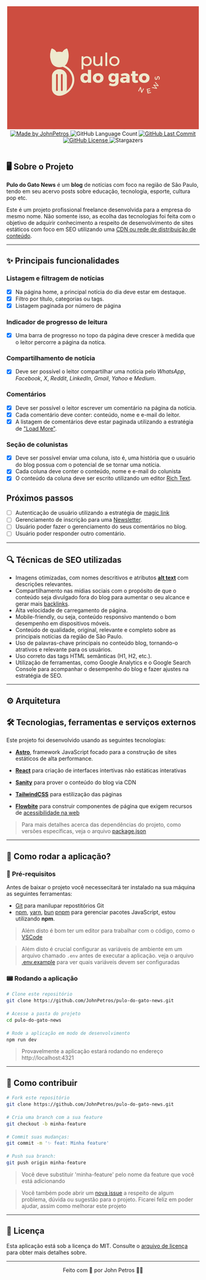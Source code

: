 <div align="center">
  <img width="500" height="320" src="src/assets/images/pulo-do-gato-news-logo.jpg" alt="pulo-do-gato-news" />
</div>

<div align="center">
   <a href="https://github.com/JohnPetros">
      <img alt="Made by JohnPetros" src="https://img.shields.io/badge/made%20by-JohnPetros-blueviolet">
   </a>
   <img alt="GitHub Language Count" src="https://img.shields.io/github/languages/count/JohnPetros/pulo-do-gato-news">
   <a href="https://github.com/JohnPetros/pulo-do-gato-news/commits/main">
      <img alt="GitHub Last Commit" src="https://img.shields.io/github/last-commit/JohnPetros/pulo-do-gato-news">
   </a>
  </a>
   </a>
   <a href="https://github.com/JohnPetros/pulo-do-gato-news/blob/main/LICENSE.md">
      <img alt="GitHub License" src="https://img.shields.io/github/license/JohnPetros/pulo-do-gato-news">
   </a>
    <img alt="Stargazers" src="https://img.shields.io/github/stars/JohnPetros/pulo-do-gato-news?style=social">
</div>
<br>

## 🖥️ Sobre o Projeto

**Pulo do Gato News** é um **blog** de notícias com foco na região de São Paulo,
tendo em seu acervo posts sobre educação, tecnologia, esporte, cultura pop etc.

Este é um projeto profissional freelance desenvolvida para a empresa do mesmo
nome. Não somente isso, as ecolha das tecnologias foi feita com o objetivo de
adquirir conhecimento a respeito de desenvolvimento de sites estáticos com foco
em SEO utilizando uma
[CDN ou rede de distribuição de conteúdo](https://www.hostinger.com.br/tutoriais/o-que-e-cdn?utm_campaign=Generic-Tutorials-DSA|NT:Se|LO:BR-t1&utm_medium=ppc&gad_source=1&gclid=Cj0KCQiA7se8BhCAARIsAKnF3rwoe3SKvrPUKghBaDXphCOjgSWbTic5K35qkp1w9AgRngD2nEHwT3caAlhFEALw_wcB).

---

## ✨ Principais funcionalidades

### Listagem e filtragem de notícias

- [x] Na página home, a principal notícia do dia deve estar em destaque.
- [x] Filtro por título, categorias ou tags.
- [x] Listagem paginada por número de página

### Indicador de progresso de leitura

- [x] Uma barra de progresso no topo da página deve crescer à medida que o
      leitor percorre a página da notíca.

### Compartilhamento de notícia

- [x] Deve ser possível o leitor compartilhar uma notícia pelo _WhatsApp_,
      _Facebook_, _X_, _Reddit_, _LinkedIn_, _Gmail_, _Yahoo_ e _Medium_.

### Comentários

- [x] Deve ser possível o leitor escrever um comentário na página da notícia.
- [x] Cada comentário deve conter: conteúdo, nome e e-mail do leitor.
- [x] A listagem de comentários deve estar paginada utilizando a estratégia de
      ["Load More"](https://medium.com/@itsanuragjoshi/pagination-vs-infinite-scroll-vs-load-more-data-loading-ux-patterns-in-react-cccd261d3984#:~:text=The%20%E2%80%9CLoad%20More%E2%80%9D%20technique%20involves,having%20to%20jump%20between%20pages.).

### Seção de colunistas

- [x] Deve ser possível enviar uma coluna, isto é, uma história que o usuário do
      blog possua com o potencial de se tornar uma notícia.
- [x] Cada coluna deve conter o conteúdo, nome e e-mail do colunista
- [x] O conteúdo da coluna deve ser escrito utilizando um editor
      [Rich Text](https://www.contentful.com/developers/docs/concepts/rich-text/#:~:text=Rich%20Text%20is%20a%20field,pure%20JSON%20rather%20than%20HTML.).

## Próximos passos

- [ ] Autenticação de usuário utilizando a estratégia de
      [magic link](https://ajuda.engaged.com.br/o-que-%C3%A9-o-magic-link)
- [ ] Gerenciamento de inscrição para uma
      [Newsletter](https://www.hostinger.com.br/tutoriais/como-fazer-uma-newsletter?utm_campaign=Generic-Tutorials-DSA|NT:Se|LO:BR-t4&utm_medium=ppc&gad_source=1&gclid=Cj0KCQiA7se8BhCAARIsAKnF3ryw33gjWmEc2zofqfxsuvRco_o9hFp2j1lZ7pCGTMd_R_fs8ponHG0aAk7lEALw_wcB).
- [ ] Usuário poder fazer o gerenciamento do seus comentários no blog.
- [ ] Usuário poder responder outro comentário.

---

## 🔍 Técnicas de SEO utilizadas

- Imagens otimizadas, com nomes descritivos e atributos
  **[alt text](https://pt.semrush.com/blog/alt-text-para-imagens/?g_network=g&g_campaign=BR_POR_SRCH_DSA_Blog_PT&g_acctid=888-874-7704&g_keyword=&g_keywordid=dsa-2227432791307&g_adtype=search&g_adid=678287390047&g_campaignid=19241772885&g_adgroupid=158827186790&kw=&cmp=BR_POR_SRCH_DSA_Blog_PT&label=dsa_pagefeed&Network=g&Device=c&utm_content=678287390047&kwid=dsa-2227432791307&cmpid=19241772885&agpid=158827186790&BU=Core&extid=109814358021&adpos=&gad_source=1&gclid=Cj0KCQiA7se8BhCAARIsAKnF3rwYVucwQR9_ktSKvsYbCp4sR71MMMYhHpvt6qSPfmqQuYgBED4_3fgaAh-nEALw_wcB)**
  com descrições relevantes.
- Compartilhamento nas mídias sociais com o propósito de que o conteúdo seja
  divulgado fora do blog para aumentar o seu alcance e gerar mais
  [backlinks](https://pt.semrush.com/blog/o-que-sao-backlinks/).
- Alta velocidade de carregamento de página.
- Mobile-friendly, ou seja, conteúdo responsivo mantendo o bom desempenho em
  dispositivos móveis.
- Conteúdo de qualidade, original, relevante e completo sobre as principais
  notícias da região de São Paulo.
- Uso de palavras-chave principais no conteúdo blog, tornando-o atrativos e
  relevante para os usuários.
- Uso correto das tags HTML semânticas (H1, H2, etc.).
- Utilização de ferramentas, como Google Analytics e o Google Search Console
  para acompanhar o desempenho do blog e fazer ajustes na estratégia de SEO.

---

## ⚙️ Arquitetura

## 🛠️ Tecnologias, ferramentas e serviços externos

Este projeto foi desenvolvido usando as seguintes tecnologias:

- **[Astro](https://astro.build/)**, framework JavaScript focado para a
  construção de sites estáticos de alta performance.

- **[React](https://pt-br.legacy.reactjs.org/)** para criação de interfaces
  intertivas não estáticas interativas

- **[Sanity](https://supabase.com/)** para prover o conteúdo do blog via CDN

- **[TailwindCSS](https://tailwindcss.com/)** para estilização das páginas

- **[Flowbite](https://www.radix-ui.com/)** para construir componentes de página
  que exigem recursos de
  [acessibilidade na web](https://www.hostinger.com.br/tutoriais/acessibilidade-web)

> Para mais detalhes acerca das dependências do projeto, como versões
> específicas, veja o arquivo
> [package.json](https://github.com/JohnPetros/pulo-do-gato-news/blob/main/package.json)

---

## 🚀 Como rodar a aplicação?

### 🔧 Pré-requisitos

Antes de baixar o projeto você necessecitará ter instalado na sua máquina as
seguintes ferramentas:

- [Git](https://git-scm.com/) para manilupar repostitórios Git
- [npm](https://git-scm.com/), [yarn](https://yarnpkg.com/),
  [bun](https://bun.sh/) [pnpm](https://pnpm.io/pt/) para gerenciar pacotes
  JavaScript, estou utilizando **npm**.

> Além disto é bom ter um editor para trabalhar com o código, como o
> [VSCode](https://code.visualstudio.com/)

> Além disto é crucial configurar as variáveis de ambiente em um arquivo chamado
> `.env` antes de executar a aplicação. veja o arquivo
> [.env.example](https://github.com/JohnPetros/pulo-do-gato-news/blob/main/.env.example)
> para ver quais variáveis devem ser configuradas

### 📟 Rodando a aplicação

```bash
# Clone este repositório
git clone https://github.com/JohnPetros/pulo-do-gato-news.git

# Acesse a pasta do projeto
cd pulo-do-gato-news

# Rode a aplicação em modo de desenvolvimento
npm run dev
```

> Provavelmente a aplicação estará rodando no endereço http://localhost:4321

---

## 💪 Como contribuir

```bash
# Fork este repositório
git clone https://github.com/JohnPetros/pulo-do-gato-news.git

# Cria uma branch com a sua feature
git checkout -b minha-feature

# Commit suas mudanças:
git commit -m '✨ feat: Minha feature'

# Push sua branch:
git push origin minha-feature
```

> Você deve substituir 'minha-feature' pelo nome da feature que você está
> adicionando

> Você também pode abrir um
> [nova issue](https://github.com/JohnPetros/pulo-do-gato-news/issues) a
> respeito de algum problema, dúvida ou sugestão para o projeto. Ficarei feliz
> em poder ajudar, assim como melhorar este projeto

---

## 📝 Licença

Esta aplicação está sob a licença do MIT. Consulte o
[arquivo de licença](LICENSE) para obter mais detalhes sobre.

---

<p align="center">
  Feito com 💜 por John Petros 👋🏻
</p>
